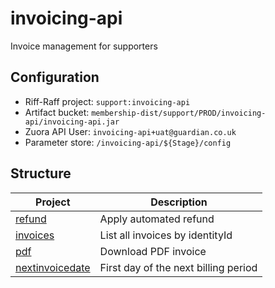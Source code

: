 # invoicing-api

Invoice management for supporters

## Configuration

* Riff-Raff project: `support:invoicing-api`
* Artifact bucket: `membership-dist/support/PROD/invoicing-api/invoicing-api.jar`
* Zuora API User: `invoicing-api+uat@guardian.co.uk`
* Parameter store: `/invoicing-api/${Stage}/config`

## Structure

| Project                                                           | Description                                     |                                    
| ----------------------------------------------------------------- | ----------------------------------------------- |
| [refund](src/main/scala/com/gu/invoicing/refund)                  | Apply automated refund                          |
| [invoices](src/main/scala/com/gu/invoicing/invoice)               | List all invoices by identityId                 |
| [pdf](src/main/scala/com/gu/invoicing/pdf)                        | Download PDF invoice                            |
| [nextinvoicedate](src/main/scala/com/gu/invoicing/nextinvoicedate)| First day of the next billing period            |
